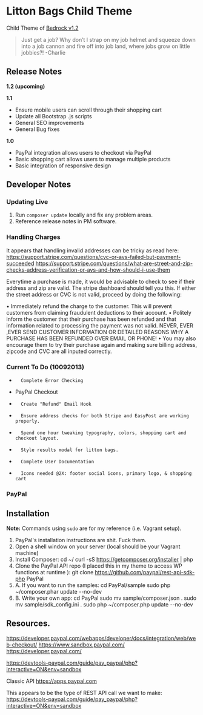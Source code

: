 #	Litton Bags Child Theme
Child Theme of [Bedrock v1.2](https://github.com/jkhedani/Wordpress-Bedrock-Theme)
> Just get a job? Why don’t I strap on my job helmet and squeeze down into a job
>	cannon and fire off into job land, where jobs grow on little
>	jobbies?! -Charlie

## Release Notes

**1.2 (upcoming)**


**1.1**
- Ensure mobile users can scroll through their shopping cart
- Update all Bootstrap .js scripts
- General SEO improvements
- General Bug fixes

**1.0**

- PayPal integration allows users to checkout via PayPal
- Basic shopping cart allows users to manage multiple products
- Basic integration of responsive design


## Developer Notes

### Updating Live
1. Run `composer update` locally and fix any problem areas.
2. Reference release notes in PM software.

### Handling Charges

It appears that handling invalid addresses can be tricky as read here:
https://support.stripe.com/questions/cvc-or-avs-failed-but-payment-succeeded
https://support.stripe.com/questions/what-are-street-and-zip-checks-address-verification-or-avs-and-how-should-i-use-them

Everytime a purchase is made, it would be advisable to check to see if their
address and zip are valid. The stripe dashboard should tell you this. If either
the street address or CVC is not valid, proceed by doing the following:

•		Immediately refund the charge to the customer. This will prevent customers
		from claiming fraudulent deductions to their account.
•		Politely inform the customer that their purchase has been refunded and that
    information related to processing the payment was not valid.
		NEVER, EVER ,EVER SEND CUSTOMER INFORMATION OR DETAILED REASONS WHY A
		PURCHASE HAS BEEN REFUNDED OVER EMAIL OR PHONE!
•		You may also encourage them to try their purchase again and making sure
		billing address, zipcode and CVC are all inputed correctly.

### Current To Do (10092013)

+		Complete Error Checking
+ 	PayPal Checkout
+		Create "Refund" Email Hook
+		Ensure address checks for both Stripe and EasyPost are working properly.
+		Spend one hour tweaking typography, colors, shopping cart and checkout layout.
+		Style results modal for litton bags.
+		Complete User Documentation
+		Icons needed @2X: footer social icons, primary logo, & shopping cart

### PayPal

## Installation
**Note:** Commands using `sudo` are for my reference (i.e. Vagrant setup).

1.	PayPal's installation instructions are shit. Fuck them.
2.	Open a shell window on your server (local should be your Vagrant machine)
3.	Install Composer:
				cd ~/
				curl -sS https://getcomposer.org/installer | php
4. 	Clone the PayPal API repo (I placed this in my theme to access WP
		functions at runtime ):
				git clone https://github.com/paypal/rest-api-sdk-php PayPal
5.  A. If you want to run the samples:
				cd PayPal/sample
				sudo php ~/composer.phar update --no-dev
6.  B. Write your own app:
				cd PayPal
				sudo mv sample/composer.json .
				sudo mv sample/sdk_config.ini .
				sudo php ~/composer.php update --no-dev

## Resources.

https://developer.paypal.com/webapps/developer/docs/integration/web/web-checkout/
https://www.sandbox.paypal.com/
https://developer.paypal.com/

https://devtools-paypal.com/guide/pay_paypal/php?interactive=ON&env=sandbox

Classic API
https://apps.paypal.com

This appears to be the type of REST API call we want to make:
https://devtools-paypal.com/guide/pay_paypal/php?interactive=ON&env=sandbox
